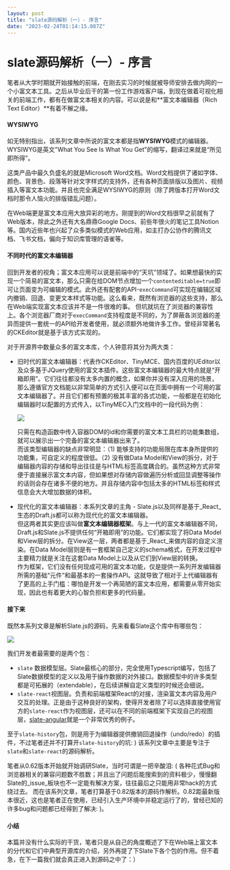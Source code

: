 ```yaml
---
layout: post
title: "slate源码解析（一）- 序言"
date: "2023-02-24T01:14:15.087Z"
---
```

slate源码解析（一）- 序言
================

笔者从大学时期就开始接触的前端，在刚去实习的时候就被导师安排去做内网的一个小富文本工具。之后从毕业后干的第一份工作游戏客户端，到现在做着可视化相关的前端工作，都有在做富文本相关的内容。可以说是和**富文本编辑器（Rich Text Editor）**有着不解之缘。

#### WYSIWYG

如无特别指出，该系列文章中所说的富文本都是指**WYSIWYG**模式的编辑器。WYSIWYG是英文"What You See Is What You Get"的缩写，翻译过来就是“所见即所得”。

这类产品中最久负盛名的就是Microsoft Word文档。Word文档提供了诸如字体、颜色、背景色、段落等针对文字样式的支持外，还有各种页面排版以及图片、视频插入等富文本功能。并且也完全满足WYSIWYG的原则（除了跨版本打开Word文档时那令人恼火的排版错乱问题）。

在Web端更是富文本应用大放异彩的地方。刚提到的Word文档很早之前就有了Web版本，除此之外还有大名鼎鼎Google Docs、前些年很火的笔记工具Notion等。国内近些年也兴起了众多类似模式的Web应用，如主打办公协作的腾讯文档、飞书文档，偏向于知识库管理的语雀等。

#### 不同时代的富文本编辑器

回到开发者的视角；富文本应用可以说是前端中的“天坑”领域了。如果想最快的实现一个简易的富文本，那么只需在给DOM节点增加一个`contenteditable=true`即可让页面变为可编辑的模式。此外还有配套的API-`execCommand`可实现在编辑区域内撤销、回退、变更文本样式等功能。这么看来，既然有浏览器的这些支持，那么在Web端实现富文本应该并不是一件很难的事。 但坑就坑在了浏览器的兼容性上。各个浏览器厂商对于`execCommand`支持程度是不同的，为了屏蔽各浏览器的差异而提供一套统一的API给开发者使用，就必须额外地做许多工作。曾经非常著名的CKEditor就是基于该方式实现的。

对于开源界中数量众多的富文本库，个人钟意将其分为两大类：

*   旧时代的富文本编辑器：代表作CKEditor、TinyMCE、国内百度的UEditor以及众多基于JQuery使用的富文本插件。这些富文本编辑器的最大特点就是“开箱即用”。它们往往都没有太多内置的概念，如果你并没有深入应用的场景，那么遵循官方文档能以非常简单的方式引入便可以在页面中拥有一个可用的富文本编辑器了。并且它们都有预置的极其丰富的各式功能，一般都是在初始化编辑器时以配置的方式传入，以TinyMEC入门文档中的一段代码为例：
    
    ![](https://img2023.cnblogs.com/blog/841228/202302/841228-20230223201606280-289201906.png)
    
    只需在构造函数中传入容器DOM的id和你需要的富文本工具栏的功能集数组，就可以展示出一个完备的富文本编辑器出来了。  
    而该类型编辑器的缺点非常明显：（1) 能够支持的功能局限在库本身所提供的功能集，可自定义的程度很低。（2) 没有做Data Model和View的拆分，对于编辑器内容的存储和导出往往是与HTML标签高度耦合的。虽然这种方式非常便于直接展示富文本内容，但如果想对存储内容做遍历分析或回显调整等操作的话则会存在诸多不便的地方。并且存储内容中包括太多的HTML标签和样式信息会大大增加数据的体积。
    
*   现代化的富文本编辑器：本系列文章的主角 - Slate.js以及同样是基于_React_生态的Draft.js都可以称为现代化的富文本编辑器。  
    但这两者其实更应该叫做**富文本编辑器框架**。与上一代的富文本编辑器不同，Draft.js和Slate.js不提供任何“开箱即用”的功能。它们都实现了将Data Model和View层的拆分。在View这一层，两者都是基于_React_来做内容的自定义渲染。在Data Model层则是有一套框架自己定义的schema格式，在开发过程中主要精力就是关注在这套Data Model上以及从它们到View层的转换。  
    作为框架，它们没有任何现成可用的富文本功能，仅是提供一系列开发编辑器所需的基础“元件”和最基本的一套操作API。这就导致了相对于上代编辑器有了更高的上手门槛：哪怕是开发一个再简陋的富文本应用，都需要从零开始实现，因此也有着更大的心智负担和更多的代码量。
    

#### 接下来

既然本系列文章是解析Slate.js的源码，先来看看Slate这个库中有哪些包：

![](https://img2023.cnblogs.com/blog/841228/202302/841228-20230223201638845-1374018108.png)

我们开发者最需要的是两个包：

*   `slate` 数据模型层。Slate最核心的部分，完全使用Typescript编写，包括了Slate数据模型的定义以及用于操作数据的对外接口。数据模型中的许多类型都是可拓展的（extendable），在后续讲解自定义类型的时候还会细说。
*   `slate-react`视图层。负责和前端框架React的对接，渲染富文本内容及用户交互的处理。正是由于这种良好的架构，使得开发者除了可以选择直接使用官方的`slate-react`作为视图层，还可以在不同的前端框架下实现自己的视图层，[slate-angular](https://github.com/worktile/slate-angular)就是一个非常优秀的例子。

至于`slate-history`包，则是用于为编辑器提供撤销回退操作（undo/redo）的插件，不过笔者还并不打算开`slate-history`的坑: ) 该系列文章中主要是专注于`slate`和`slate-react`的源码解析。

笔者从0.62版本开始就开始调研Slate，当时可谓是一把辛酸泪: ( 各种花式Bug和浏览器相关的兼容问题数不胜数；并且出了问题后能搜索到的资料极少，慢慢翻Slate的_issue_板块也不一定能有解决方案，往往最后之只能用非常hack的方式绕过去。 而在该系列文章，笔者打算基于0.82版本的源码作解析。0.82距最新版本很近，这也是笔者正在使用，已经引入生产环境中并稳定运行了的，曾经已知的许多bug和问题都已经得到了解决: )。

#### 小结

本篇并没有什么实际的干货，笔者只是从自己的角度概述了下在Web端上富文本的分代和它们中典型开源库的介绍，另外再提了下Slate下各个包的作用。但不着急，在下一篇我们就会真正进入到源码之中了：）